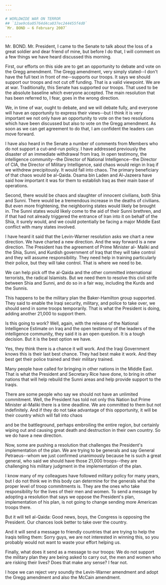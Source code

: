 ```yaml
---
---

# WORLDWIDE WAR ON TERROR
## `12ae9c6a05764d4ca037ec244455f4d0`
`Mr. BOND — 6 February 2007`

---
```



Mr. BOND. Mr. President, I came to the Senate to talk about the loss 
of a great soldier and dear friend of mine, but before I do that, I 
will comment on a few things we have heard discussed this morning.

First, our efforts on this side are to get an opportunity to debate 
and vote on the Gregg amendment. The Gregg amendment, very simply 
stated--I don't have the full text in front of me--supports our troops. 
It says we should support our troops and not cut off funding. That is a 
valid viewpoint. We are at war. Traditionally, this Senate has 
supported our troops. That used to be the absolute baseline which 
everyone accepted. The main resolution that has been referred to, I 
fear, goes in the wrong direction.

We, in time of war, ought to debate, and we will debate fully, and 
everyone will have an opportunity to express their views--but I think 
it is very important we not only have an opportunity to vote on the two 
resolutions which have been discussed but also to vote on the Gregg 
amendment. As soon as we can get agreement to do that, I am confident 
the leaders can move forward.

I have also heard in the Senate a number of comments from Members who 
do not support a cut-and-run policy. I have addressed previously the 
disaster of an immediate withdrawal from Iraq. In open testimony, the 
intelligence community--the Director of National Intelligence--the 
Director of CIA, the Director of Military Intelligence, said chaos 
would reign in Iraq if we withdrew precipitously. It would fall into 
chaos. The primary beneficiary of that chaos would be al-Qaida. Osama 
bin Laden and Al-Jazeera have said how important it was for them to 
establish Iraq as their main base of operations.

Second, there would be chaos and slaughter of innocent civilians, 
both Shia and Sunni. There would be a tremendous increase in the deaths 
of civilians. But even more frightening, the neighboring states would 
likely be brought in. The Sunni states would likely come to the aid of 
their Sunni brethren, and if that had not already triggered the 
entrance of Iran into it on behalf of the Shia, it surely would, and we 
could potentially be facing a major Middle East conflict with many 
states involved.

I have heard it said that the Levin-Warner resolution asks we chart a 
new direction. We have charted a new direction. And the way forward is 
a new direction. The President has the agreement of Prime Minister al-
Maliki and the Shia, Sunni, and Kurdish government of Iraq that they 
will take control and they will assume responsibility. They need help 
in training particularly their police, but they will take control. That 
is where we need to be.

We can help pick off the al-Qaida and the other committed 
international terrorists, the radical Islamists. But we need them to 
resolve this civil strife between Shia and Sunni, and do so in a fair 
way, including the Kurds and the Sunnis.

This happens to be the military plan the Baker-Hamilton group 
supported. They said to enable the Iraqi security, military, and police 
to take over, we should send in some troops temporarily. That is what 
the President is doing, adding another 21,000 to support them.

Is this going to work? Well, again, with the release of the National 
Intelligence Estimate on Iraq and the open testimony of the leaders of 
the intelligence community, they said it is an open question. It is a 
tough decision. But it is the best option we have.

Yes, they think there is a chance it will work. And the Iraqi 
Government knows this is their last best chance. They had best make it 
work. And they best get their police trained and their military 
trained.

Many people have called for bringing in other nations in the Middle 
East. That is what the President and Secretary Rice have done, to bring 
in other nations that will help rebuild the Sunni areas and help 
provide support to the Iraqis.

There are some people who say we should not have an unlimited 
commitment. Well, the President has told not only this Nation but Prime 
Minister al-Maliki there is a time deadline. We are committed to them 
but not indefinitely. And if they do not take advantage of this 
opportunity, it will be their country which will fall into chaos


and be the battleground, perhaps embroiling the entire region, but 
certainly wiping out and causing great death and destruction in their 
own country. So we do have a new direction.

Now, some are pushing a resolution that challenges the President's 
implementation of the plan. We are trying to be generals and say 
General Petraeus--whom we just confirmed unanimously because he is such 
a great general, who said we should have those 21,000 troops--they are 
challenging his military judgment in the implementation of the plan.

I know many of my colleagues have followed military policy for many 
years, but I do not think we in this body can determine for the 
generals what the proper level of troop commitments is. They are the 
ones who take responsibility for the lives of their men and women. To 
send a message by adopting a resolution that says we oppose the 
President's plan, implementation of his plan, is not going to change 
sending more American troops there.

But it will tell al-Qaida: Good news, boys, the Congress is opposing 
the President. Our chances look better to take over the country.

And it will send a message to friendly countries that are trying to 
help the Iraqis telling them: Sorry guys, we are not interested in 
winning this, so you probably would not want to waste your effort 
helping us.

Finally, what does it send as a message to our troops: We do not 
support the military plan they are being asked to carry out, the men 
and women who are risking their lives? Does that make any sense? I fear 
not.

I hope we can reject very soundly the Levin-Warner amendment and 
adopt the Gregg amendment and also the McCain amendment.

